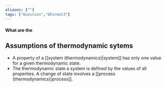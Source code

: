 ```yaml
---
aliases: [""]
tags: ["Question","QFormat3"]
---
```


#### What are the
## Assumptions of thermodynamic sytems
- A property of a [[system (thermodynamics)|system]] has only one value for a given thermodynamic state. 
- The thermodynamic state a system is defined by the values of all properties. A change of state involves a [[process (thermodynamics)|process]]. 
